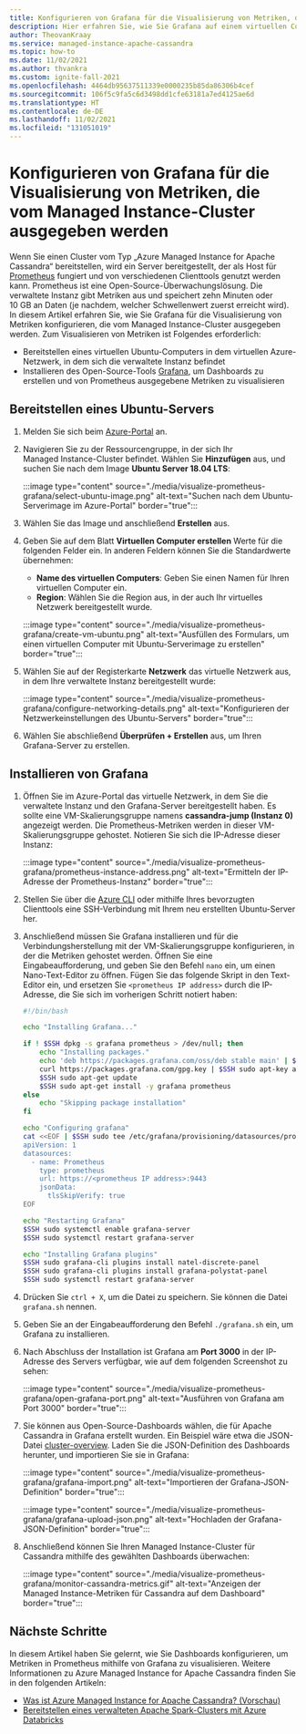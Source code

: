 ```yaml
---
title: Konfigurieren von Grafana für die Visualisierung von Metriken, die von Azure Managed Instance for Apache Cassandra ausgegeben werden
description: Hier erfahren Sie, wie Sie Grafana auf einem virtuellen Computer installieren und konfigurieren, um ausgegebene Metriken eines Clusters vom Typ „Azure Managed Instance for Apache Cassandra“ zu visualisieren.
author: TheovanKraay
ms.service: managed-instance-apache-cassandra
ms.topic: how-to
ms.date: 11/02/2021
ms.author: thvankra
ms.custom: ignite-fall-2021
ms.openlocfilehash: 4464db95637511339e0000235b85da86306b4cef
ms.sourcegitcommit: 106f5c9fa5c6d3498dd1cfe63181a7ed4125ae6d
ms.translationtype: HT
ms.contentlocale: de-DE
ms.lasthandoff: 11/02/2021
ms.locfileid: "131051019"
---
```

# <a name="configure-grafana-to-visualize-metrics-emitted-from-the-managed-instance-cluster"></a>Konfigurieren von Grafana für die Visualisierung von Metriken, die vom Managed Instance-Cluster ausgegeben werden

Wenn Sie einen Cluster vom Typ „Azure Managed Instance for Apache Cassandra“ bereitstellen, wird ein Server bereitgestellt, der als Host für [Prometheus](https://prometheus.io/) fungiert und von verschiedenen Clienttools genutzt werden kann. Prometheus ist eine Open-Source-Überwachungslösung. Die verwaltete Instanz gibt Metriken aus und speichert zehn Minuten oder 10 GB an Daten (je nachdem, welcher Schwellenwert zuerst erreicht wird). In diesem Artikel erfahren Sie, wie Sie Grafana für die Visualisierung von Metriken konfigurieren, die vom Managed Instance-Cluster ausgegeben werden. Zum Visualisieren von Metriken ist Folgendes erforderlich:

* Bereitstellen eines virtuellen Ubuntu-Computers in dem virtuellen Azure-Netzwerk, in dem sich die verwaltete Instanz befindet
* Installieren des Open-Source-Tools [Grafana](https://grafana.com/grafana/), um Dashboards zu erstellen und von Prometheus ausgegebene Metriken zu visualisieren

## <a name="deploy-a-ubuntu-server"></a>Bereitstellen eines Ubuntu-Servers

1. Melden Sie sich beim [Azure-Portal](https://portal.azure.com/) an.

1. Navigieren Sie zu der Ressourcengruppe, in der sich Ihr Managed Instance-Cluster befindet. Wählen Sie **Hinzufügen** aus, und suchen Sie nach dem Image **Ubuntu Server 18.04 LTS**:

   :::image type="content" source="./media/visualize-prometheus-grafana/select-ubuntu-image.png" alt-text="Suchen nach dem Ubuntu-Serverimage im Azure-Portal" border="true":::

1. Wählen Sie das Image und anschließend **Erstellen** aus.

1. Geben Sie auf dem Blatt **Virtuellen Computer erstellen** Werte für die folgenden Felder ein. In anderen Feldern können Sie die Standardwerte übernehmen:

   * **Name des virtuellen Computers**: Geben Sie einen Namen für Ihren virtuellen Computer ein.
   * **Region**: Wählen Sie die Region aus, in der auch Ihr virtuelles Netzwerk bereitgestellt wurde.

   :::image type="content" source="./media/visualize-prometheus-grafana/create-vm-ubuntu.png" alt-text="Ausfüllen des Formulars, um einen virtuellen Computer mit Ubuntu-Serverimage zu erstellen" border="true":::

1. Wählen Sie auf der Registerkarte **Netzwerk** das virtuelle Netzwerk aus, in dem Ihre verwaltete Instanz bereitgestellt wurde:

   :::image type="content" source="./media/visualize-prometheus-grafana/configure-networking-details.png" alt-text="Konfigurieren der Netzwerkeinstellungen des Ubuntu-Servers" border="true":::

1. Wählen Sie abschließend **Überprüfen + Erstellen** aus, um Ihren Grafana-Server zu erstellen.

## <a name="install-grafana"></a>Installieren von Grafana

1. Öffnen Sie im Azure-Portal das virtuelle Netzwerk, in dem Sie die verwaltete Instanz und den Grafana-Server bereitgestellt haben. Es sollte eine VM-Skalierungsgruppe namens **cassandra-jump (Instanz 0)** angezeigt werden. Die Prometheus-Metriken werden in dieser VM-Skalierungsgruppe gehostet. Notieren Sie sich die IP-Adresse dieser Instanz:

   :::image type="content" source="./media/visualize-prometheus-grafana/prometheus-instance-address.png" alt-text="Ermitteln der IP-Adresse der Prometheus-Instanz" border="true":::

1. Stellen Sie über die [Azure CLI](../virtual-machines/linux/ssh-from-windows.md#ssh-clients) oder mithilfe Ihres bevorzugten Clienttools eine SSH-Verbindung mit Ihrem neu erstellten Ubuntu-Server her.

1. Anschließend müssen Sie Grafana installieren und für die Verbindungsherstellung mit der VM-Skalierungsgruppe konfigurieren, in der die Metriken gehostet werden. Öffnen Sie eine Eingabeaufforderung, und geben Sie den Befehl `nano` ein, um einen Nano-Text-Editor zu öffnen. Fügen Sie das folgende Skript in den Text-Editor ein, und ersetzen Sie `<prometheus IP address>` durch die IP-Adresse, die Sie sich im vorherigen Schritt notiert haben:

   ```bash
   #!/bin/bash
   
   echo "Installing Grafana..."
   
   if ! $SSH dpkg -s grafana prometheus > /dev/null; then
       echo "Installing packages."
       echo 'deb https://packages.grafana.com/oss/deb stable main' | $SSH sudo tee /etc/apt/sources.list.d/grafana.list > /dev/null
       curl https://packages.grafana.com/gpg.key | $SSH sudo apt-key add -
       $SSH sudo apt-get update
       $SSH sudo apt-get install -y grafana prometheus
   else
       echo "Skipping package installation"
   fi
   
   echo "Configuring grafana"
   cat <<EOF | $SSH sudo tee /etc/grafana/provisioning/datasources/prometheus.yml
   apiVersion: 1
   datasources:
     - name: Prometheus
       type: prometheus
       url: https://<prometheus IP address>:9443
       jsonData:
         tlsSkipVerify: true
   EOF
   
   echo "Restarting Grafana"
   $SSH sudo systemctl enable grafana-server
   $SSH sudo systemctl restart grafana-server
   
   echo "Installing Grafana plugins"
   $SSH sudo grafana-cli plugins install natel-discrete-panel
   $SSH sudo grafana-cli plugins install grafana-polystat-panel
   $SSH sudo systemctl restart grafana-server
   ```

1. Drücken Sie `ctrl + X`, um die Datei zu speichern. Sie können die Datei `grafana.sh` nennen.

1. Geben Sie an der Eingabeaufforderung den Befehl `./grafana.sh` ein, um Grafana zu installieren.

1. Nach Abschluss der Installation ist Grafana am **Port 3000** in der IP-Adresse des Servers verfügbar, wie auf dem folgenden Screenshot zu sehen:

   :::image type="content" source="./media/visualize-prometheus-grafana/open-grafana-port.png" alt-text="Ausführen von Grafana am Port 3000" border="true":::

1. Sie können aus Open-Source-Dashboards wählen, die für Apache Cassandra in Grafana erstellt wurden. Ein Beispiel wäre etwa die JSON-Datei [cluster-overview](https://github.com/TheovanKraay/cassandra-exporter/blob/master/grafana/instaclustr/cluster-overview.json). Laden Sie die JSON-Definition des Dashboards herunter, und importieren Sie sie in Grafana:

   :::image type="content" source="./media/visualize-prometheus-grafana/grafana-import.png" alt-text="Importieren der Grafana-JSON-Definition" border="true":::

   :::image type="content" source="./media/visualize-prometheus-grafana/grafana-upload-json.png" alt-text="Hochladen der Grafana-JSON-Definition" border="true":::

1. Anschließend können Sie Ihren Managed Instance-Cluster für Cassandra mithilfe des gewählten Dashboards überwachen:

   :::image type="content" source="./media/visualize-prometheus-grafana/monitor-cassandra-metrics.gif" alt-text="Anzeigen der Managed Instance-Metriken für Cassandra auf dem Dashboard" border="true":::

## <a name="next-steps"></a>Nächste Schritte

In diesem Artikel haben Sie gelernt, wie Sie Dashboards konfigurieren, um Metriken in Prometheus mithilfe von Grafana zu visualisieren. Weitere Informationen zu Azure Managed Instance for Apache Cassandra finden Sie in den folgenden Artikeln:

* [Was ist Azure Managed Instance for Apache Cassandra? (Vorschau)](introduction.md)
* [Bereitstellen eines verwalteten Apache Spark-Clusters mit Azure Databricks](deploy-cluster-databricks.md)
